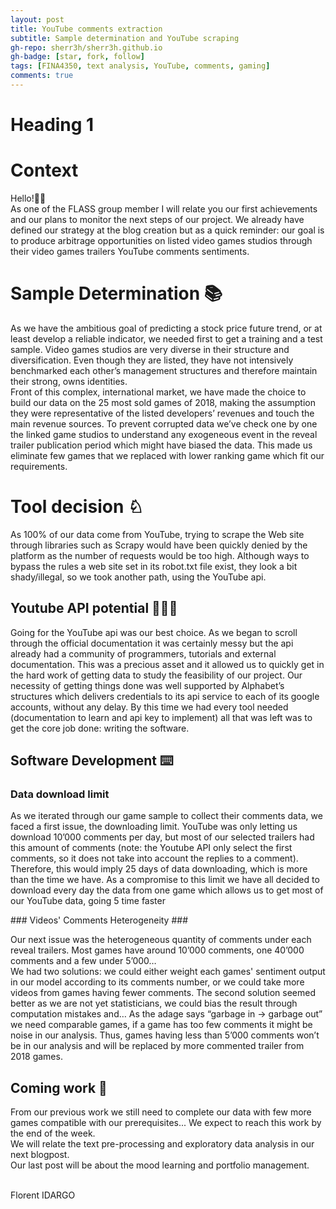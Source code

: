 ```yaml
---
layout: post
title: YouTube comments extraction
subtitle: Sample determination and YouTube scraping
gh-repo: sherr3h/sherr3h.github.io
gh-badge: [star, fork, follow]
tags: [FINA4350, text analysis, YouTube, comments, gaming]
comments: true
---
```

  # Heading 1 #
# Context #

<p>
Hello!👋🏽<br />
As one of the FLASS group member I will relate you our first achievements and our plans to monitor the next steps of 
our project. We already have defined our strategy at the blog creation but as a quick reminder: our goal is to produce 
arbitrage opportunities on listed video games studios through their video games trailers YouTube comments sentiments.
<p/> 


# Sample Determination 📚 # 
<p>
 As we have the ambitious goal of predicting a stock price future trend, or at least develop a reliable indicator,
we needed first to get a training and a test sample. Video games studios are very diverse in their structure and 
diversification. Even though they are listed, they have not intensively benchmarked each other’s management structures 
and therefore maintain their strong, owns identities.<br />
Front of this complex, international market, we have made the choice to build our data on the 25 most sold games of 2018,
making the assumption they were representative of the listed developers’ revenues and touch the main revenue sources.
To prevent corrupted data we’ve check one by one the linked game studios to understand any exogeneous event in the reveal 
trailer publication period which might have biased the data. This made us eliminate few games that we replaced with lower 
ranking game which fit our requirements.
<p/>

# Tool decision ♘ # 

<p>
 As 100% of our data come from YouTube, trying to scrape the Web site through libraries such as Scrapy would 
have been quickly denied by the platform as the number of requests would be too high. Although ways to bypass the 
rules a web site set in its robot.txt file exist, they look a bit shady/illegal, so we took another path, using the 
YouTube api.
<p/>


## Youtube API potential 🧙🏼‍♂️ ## 

<p>
Going for the YouTube api was our best choice. As we began to scroll through the official documentation it was 
certainly messy but the api already had a community of programmers, tutorials and external documentation. 
This was a precious asset and it allowed us to quickly get in the hard work of getting data to study the feasibility 
of our project.
Our necessity of getting things done was well supported by Alphabet’s structures which delivers credentials to 
its api service to each of its google accounts, without any delay. By this time we had every tool needed 
(documentation to learn and api key to implement) all that was left was to get the core job done: writing the software.
<p/>

## Software Development ⌨️ ##

### Data download limit ### 

<p>As we iterated through our game sample to collect their comments data, we faced a first issue, the downloading limit. 
YouTube was only letting us download 10’000 comments per day, but most of our selected trailers had this amount of comments (note: the Youtube API only select the first comments, so it does not take into account the replies to a comment). Therefore, this would imply 25 days of data downloading, which is more than the time we have. As a compromise to this limit we have all decided to download every day the data from one game which allows us to get most of our YouTube data, going 5 time faster<br/>
<p/>
### Videos' Comments Heterogeneity ###

<p>
Our next issue was the heterogeneous quantity of comments under each reveal trailers. Most games have around 10’000 comments, one 40’000
comments and a few under 5’000… <br />
We had two solutions: we could either weight each games' sentiment output in our model according to its comments 
number, or we could take more videos from games having fewer comments.
The second solution seemed better as we are not yet statisticians, we could bias the result through computation mistakes and… 
As the adage says “garbage in -> garbage out” we need comparable games, if a game has too few comments it might be noise in our analysis.
Thus, games having less than 5’000 comments won’t be in our analysis and will be replaced by more commented trailer from 2018 games.<p/>

## Coming work 📆 ##

<p>From our previous work we still need to complete our data with few more games compatible with our prerequisites... We expect
to reach this work by the end of the week. <br />
We will relate the text pre-processing and exploratory data analysis in our next blogpost. <br />
Our last post will be about the mood learning and portfolio management.
<p/>
<p><br />Florent IDARGO<p>
